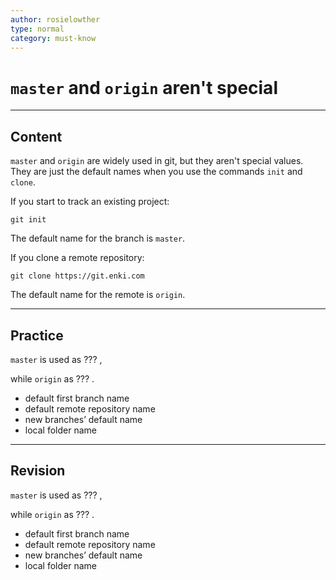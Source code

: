 ```yaml
---
author: rosielowther
type: normal
category: must-know
---
```


# `master` and `origin` aren't special


---

## Content

`master` and `origin` are widely used in git, but they aren't special values. They are just the default names when you use the commands `init` and `clone`.

If you start to track an existing project:

```plain-text
git init
```

The default name for the branch is `master`.

If you clone a remote repository:

```plain-text
git clone https://git.enki.com
```

The default name for the remote is `origin`.


---

## Practice

`master` is used as ??? ,

while `origin` as ??? .

- default first branch name
- default remote repository name
- new branches’ default name
- local folder name


---

## Revision

`master` is used as ??? ,

while `origin` as ??? .

- default first branch name
- default remote repository name
- new branches’ default name
- local folder name
